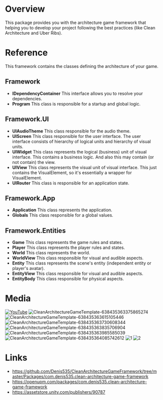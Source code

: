 # Overview
This package provides you with the architecture game framework that helping you to develop your project following the best practices (like Clean Architecture and Uber Ribs).

# Reference
This framework contains the classes defining the architecture of your game.

## Framework
- **IDependencyContainer**
This interface allows you to resolve your dependencies.
- **Program**
This class is responsible for a startup and global logic.

## Framework.UI
- **UIAudioTheme**
This class responsible for the audio theme.
- **UIScreen**
This class responsible for the user interface. The user interface consists of hierarchy of logical units and hierarchy of visual units.
- **UIWidget**
This class represents the logical (business) unit of visual interface. This contains a business logic. And also this may contain (or not contain) the view.
- **UIView**
This class represents the visual unit of visual interface.
This just contains the VisualElement, so it's essentially a wrapper for VisualElement.
- **UIRouter**
This class is responsible for an application state.

## Framework.App
- **Application**
This class represents the application.
- **Globals**
This class responsible for a global values.

## Framework.Entities
- **Game**
This class represents the game rules and states.
- **Player**
This class represents the player rules and states.
- **World**
This class represents the world.
- **WorldView**
This class responsible for visual and audible aspects.
- **Entity**
This class represents the scene's entity (independent entity or player's avatar).
- **EntityView**
This class responsible for visual and audible aspects.
- **EntityBody**
This class responsible for physical aspects.

# Media
[![YouTube](https://img.youtube.com/vi/lva7KKOQ71k/0.jpg)](https://youtu.be/lva7KKOQ71k)
![CleanArchitectureGameTemplate-638435363375865274](https://github.com/Denis535/CleanArchitectureGameFramework/assets/7755015/f1ac68b5-e925-4621-ab10-d52586d4c559)
![CleanArchitectureGameTemplate-638435363615105446](https://github.com/Denis535/CleanArchitectureGameFramework/assets/7755015/a3e2988f-eb4f-40b3-b743-6587cef92950)
![CleanArchitectureGameTemplate-638435363730608344](https://github.com/Denis535/CleanArchitectureGameFramework/assets/7755015/c0344129-61d7-4797-94e5-951cd44a9d2b)
![CleanArchitectureGameTemplate-638435363835706904](https://github.com/Denis535/CleanArchitectureGameFramework/assets/7755015/94937e69-2729-46ba-8692-d20589c524d4)
![CleanArchitectureGameTemplate-638435363985585039](https://github.com/Denis535/CleanArchitectureGameFramework/assets/7755015/bc7930b2-bd16-4961-807b-390ca72d7dc8)
![CleanArchitectureGameTemplate-638435364085742612](https://github.com/Denis535/CleanArchitectureGameFramework/assets/7755015/d030fa10-3643-4912-810b-b43e08033585)
![1](https://github.com/Denis535/CleanArchitectureGameFramework/assets/7755015/c02726e0-ff87-42e3-85ff-f870217a151e)
![2](https://github.com/Denis535/CleanArchitectureGameFramework/assets/7755015/9319a8e7-26fb-48e7-aa2a-0e58b96c9074)

# Links
- https://github.com/Denis535/CleanArchitectureGameFramework/tree/master/Packages/com.denis535.clean-architecture-game-framework
- https://openupm.com/packages/com.denis535.clean-architecture-game-framework
- https://assetstore.unity.com/publishers/90787
